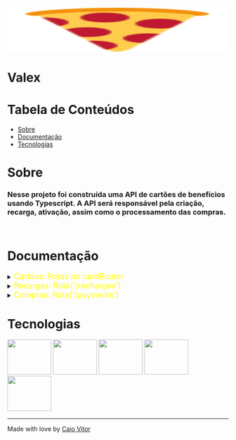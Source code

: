 <img height="100" width="500" src="src/assets/valex.svg" /> <br>

# Valex

# Tabela de Conteúdos

* [Sobre](#sobre)
* [Documentação](#documentacao)
* [Tecnologias](#tecnologias)

# Sobre
<h3> Nesse projeto foi construída uma API de cartões de benefícios usando Typescript. A API será responsável pela criação, recarga, ativação, assim como o processamento das compras.</h3>
  <br>


# Documentação
<details>
    <summary><font color="yellow" size="4">Cartões: Rotas no cardRouter </font></summary>
        <details>
            <summary><font color="gray" size="4">Criação: Rota ('/card')  </font></summary> <br>
            <h2> -  Nessa rota, empresas com uma chave de API válida podem criar cartões para os seus empregados. Para um cartão ser criado precisamos do identificador do empregado e do tipo do cartão. </h2>
            <h3> Validações: </h3><br>
                <h4> - A chave de API deverá ser recebida no header `x-api-key`</h4>
                <h4> - O tipo do cartão só deve ser uma das seguintes opções: 'groceries', 'restaurants', 'transport', 'education', 'health'</h4>
            <h3>Regras de negócio</h3>
            <h4>- A chave de API deve pertencer a alguma empresa </h4>
            <h4>- Somente empregados cadastrados podem ter cartões</h4>
            <h4>- Empregados não podem ter mais de um cartão do mesmo tipo </h4>
            <h4>- Utilize a biblioteca [faker](https://fakerjs.dev/guide/#overview) para gerar o número do cartão</h4>
            <h4>- O nome no cartão deve estar no formato `primeiro nome + iniciais de nomes do meio + ultimo nome` (tudo em caixa alta).</h4>
            <h4> - Considere nomes do meio apenas nomes que possuírem 3 letras ou mais
                   Ex: para o nome José da Silva Rodrigues o seguinte nome deverá ser gerado `JOSÉ S RODRIGUES`</h4>
                <h4>- A data de expiração deverá ser o dia atual 5 anos a frente e no formato `MM/YY`
                     Ex: para a data `02/04/2022` a seguinte data de expiração deverá ser gerada
                     `04/27`</h4>
                <h4>- O código de segurança (CVC) deverá ser persistido de forma criptografado, por ser um dado sensível
                    <h4>- Utilize a biblioteca [faker](https://fakerjs.dev/guide/#overview) para gerar o CVC </h4>
                    <h4>- Não podemos utilizar o `bcrypt` para criptografar o CVC, pois, precisaremos dele depois e a maneira que o `bcrypt` utiliza para criptografar é impossível de descriptografar. Utilize a biblioteca [cryptr](https://fakerjs.dev/guide/#overview) no lugar</h4>
        </details>   
        <details>
            <summary><font color="gray" size="4">Ativação: Rota ('/ativate')  </font></summary> <br>
            <h2> -  Nessa rota, empregados podem criar ativar seus cartões, isso significa, gerar uma senha para o cartão. Para um cartão ser ativado precisamos do identificador, do CVC do mesmo e da senha que será cadastrada. </h2>
            <h3>Regras de negócio</h3>
            <h4>- Somente cartões cadastrados devem ser ativados </h4>
            <h4>- Somente cartões não expirados devem ser ativados</h4>
            <h4>- Cartões já ativados (com senha cadastrada) não devem poder ser ativados de novo </h4>
            <h4>- O CVC deverá ser recebido e verificado para garantir a segurança da requisição</h4>
            <h4>- A senha do cartão deverá ser composta de 4 números.</h4>
            <h4> - A senha do cartão deverá ser persistida de forma criptografado por ser um dado sensível</h4>
        </details>   
        <details>
            <summary><font color="gray" size="4">Visualização de saldo e transações: Rota ('/balance/:cardId')  </font></summary> <br>
            <h2> -  Nessa rota, empregados podem visualizar o saldo de um cartão e as transações do mesmo. Para isso, precisamos do identificador do cartão. </h2>
            <h3>Regras de negócio</h3>
            <h4>Retorno esperado:</h4>
            <h4>- {
                "balance": 35000,
                "transactions": [
		                        { "id": 1, "cardId": 1, "businessId": 1, "businessName": "DrivenEats", "timestamp": "22/01/2022", "amount": 5000 }
	                            ]
                "recharges": [
		                        { "id": 1, "cardId": 1, "timestamp": "21/01/2022", "amount": 40000 }
	                        ]
                            
} </h4>   
        </details>   
        <details>
            <summary><font color="gray" size="4">Bloqueio de cartão: Rota ('/blocked')  </font></summary> <br>
            <h2> -  Nessa rota, empregados podem bloquear cartões. Para um cartão ser bloqueado precisamos do identificador e da senha do mesmo. </h2>
            <h3>Regras de negócio</h3>
            <h4>- Somente cartões cadastrados devem ser ativados </h4>
            <h4>- Somente cartões não bloqueados devem ser bloqueados</h4>
            <h4>- A senha do cartão deverá ser recebida e verificada para garantir a segurança da requisição </h4>
        </details>
        <details>
            <summary><font color="gray" size="4">Desloqueio de cartão: Rota ('/unblocked')  </font></summary> <br>
            <h2> -  Nessa rota, empregados podem desbloquear cartões. Para um cartão ser bloqueado precisamos do identificador e da senha do mesmo. </h2>
            <h3>Regras de negócio</h3>
            <h4>- Somente cartões cadastrados devem ser ativados </h4>
            <h4>- Somente cartões não bloqueados devem ser bloqueados</h4>
            <h4>- A senha do cartão deverá ser recebida e verificada para garantir a segurança da requisição </h4>
        </details>
</details>

<details>
<summary><font color="yellow" size="4">Recargas: Rota('/recharges') </font></summary>
        <h2>Nessa rota, empresas com uma chave de API válida podem recarregar cartões de seus empregados. Para um cartão ser recarregado precisamos do identificador do mesmo.</h2>
        <h3>Validações: </h3>
            <h4>Somente valores maiores que 0 deveram ser aceitos </h4>
        <h3>Regras de Negócio: </h3>
            <h4> - Somente cartões cadastrados devem receber recargas </h4>
            <h4> - Somente cartões ativos devem receber recargas </h4>
            <h4> - Somente cartões não expirados devem receber recargas </h4>
            <h4> - A recarga deve ser persistida </h4>
        
</details>

<details>
<summary><font color="yellow" size="4">Compras: Rota('/payments') </font></summary> 
        <h2>Nessa rota, empregados podem comprar em Points of Sale (maquininhas). Para uma compra em um POS ser efetuada precisamos do identificador do cartão utilizado e da senha do mesmo, do identificador do estabelecimento e do montante da compra.</h2>
        <h3>Validações: </h3>
            <h4> - Somente valores maiores que 0 deveram ser aceitos </h4>
        <h3>Regras de Negócio: </h3>
            <h4> - Somente cartões cadastrados devem poder comprar </h4>
            <h4> - Somente cartões ativos devem poder comprar </h4>
            <h4> - Somente cartões não expirados devem poder comprar </h4>
            <h4> - Somente cartões não bloqueados devem poder comprar</h4>
            <h4> - A senha do cartão deverá ser recebida e verificada para garantir a segurança da requisição </h4>
            <h4> - Somente estabelecimentos cadastrados devem poder transacionar </h4>
            <h4> - Somente estabelecimentos do mesmo tipo do cartão devem poder transacionar com ele </h4>
            <h4> - O cartão deve possuir saldo suficiente para cobrir o montante da compra</h4>
            <h4> - A compra deve ser persistida </h4>
        
</details>



# Tecnologias
<div display="flex">
<img height="80" width="100" src="https://cdn.jsdelivr.net/gh/devicons/devicon/icons/typescript/typescript-original.svg" />
<img height="80" width="100" src="https://cdn.jsdelivr.net/gh/devicons/devicon/icons/npm/npm-original-wordmark.svg" />
<img height="80" width="100" src="https://cdn.jsdelivr.net/gh/devicons/devicon/icons/nodejs/nodejs-original-wordmark.svg" />
<img height="80" width="100" src="https://cdn.jsdelivr.net/gh/devicons/devicon/icons/express/express-original-wordmark.svg" />
<img height="80" width="100" src="https://cdn.jsdelivr.net/gh/devicons/devicon/icons/postgresql/postgresql-original-wordmark.svg" />
</div>          

---

Made with love by <a href='https://www.linkedin.com/in/caiovitor33/'> Caio Vitor </a>


    
